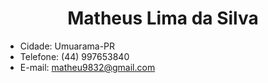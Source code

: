 # <center> Matheus Lima da Silva

* Cidade: Umuarama-PR
* Telefone: (44) 997653840
* E-mail: matheu9832@gmail.com
